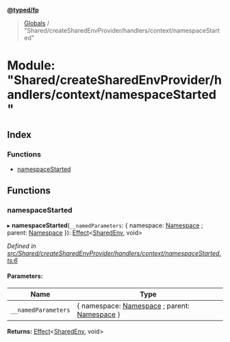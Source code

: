**[@typed/fp](../README.md)**

> [Globals](../globals.md) / "Shared/createSharedEnvProvider/handlers/context/namespaceStarted"

# Module: "Shared/createSharedEnvProvider/handlers/context/namespaceStarted"

## Index

### Functions

* [namespaceStarted](_shared_createsharedenvprovider_handlers_context_namespacestarted_.md#namespacestarted)

## Functions

### namespaceStarted

▸ **namespaceStarted**(`__namedParameters`: { namespace: [Namespace](_shared_core_model_namespace_.namespace.md) ; parent: [Namespace](_shared_core_model_namespace_.namespace.md)  }): [Effect](_effect_effect_.effect.md)\<[SharedEnv](../interfaces/_shared_core_services_sharedenv_.sharedenv.md), void>

*Defined in [src/Shared/createSharedEnvProvider/handlers/context/namespaceStarted.ts:6](https://github.com/TylorS/typed-fp/blob/ac98ca1/src/Shared/createSharedEnvProvider/handlers/context/namespaceStarted.ts#L6)*

#### Parameters:

Name | Type |
------ | ------ |
`__namedParameters` | { namespace: [Namespace](_shared_core_model_namespace_.namespace.md) ; parent: [Namespace](_shared_core_model_namespace_.namespace.md)  } |

**Returns:** [Effect](_effect_effect_.effect.md)\<[SharedEnv](../interfaces/_shared_core_services_sharedenv_.sharedenv.md), void>
